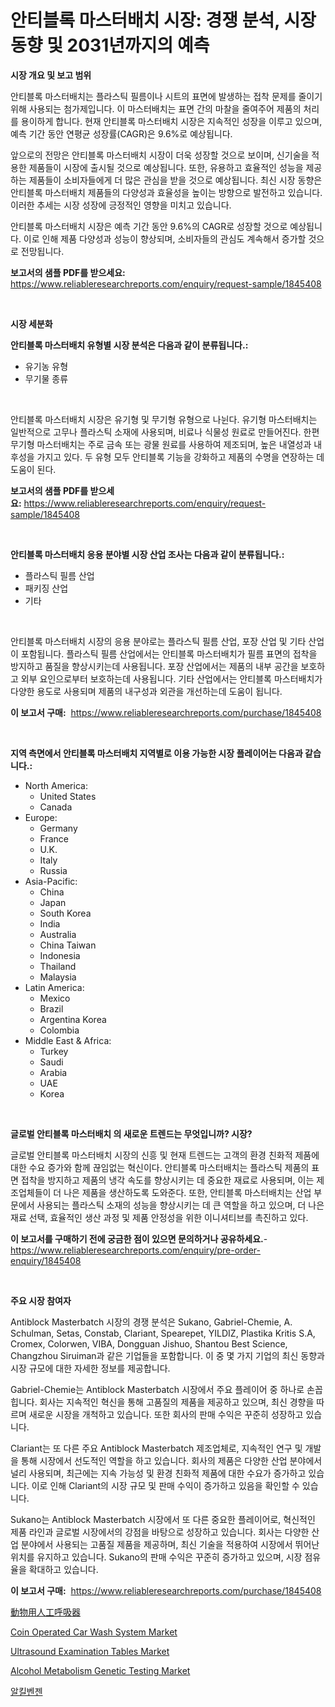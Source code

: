 <p><h1>안티블록 마스터배치 시장: 경쟁 분석, 시장 동향 및 2031년까지의 예측</h1></p><p><strong>시장 개요 및 보고 범위</strong></p>
<p><p>안티블록 마스터배치는 플라스틱 필름이나 시트의 표면에 발생하는 접착 문제를 줄이기 위해 사용되는 첨가제입니다. 이 마스터배치는 표면 간의 마찰을 줄여주어 제품의 처리를 용이하게 합니다. 현재 안티블록 마스터배치 시장은 지속적인 성장을 이루고 있으며, 예측 기간 동안 연평균 성장률(CAGR)은 9.6%로 예상됩니다. </p><p>앞으로의 전망은 안티블록 마스터배치 시장이 더욱 성장할 것으로 보이며, 신기술을 적용한 제품들이 시장에 출시될 것으로 예상됩니다. 또한, 유용하고 효율적인 성능을 제공하는 제품들이 소비자들에게 더 많은 관심을 받을 것으로 예상됩니다. 최신 시장 동향은 안티블록 마스터배치 제품들의 다양성과 효율성을 높이는 방향으로 발전하고 있습니다. 이러한 추세는 시장 성장에 긍정적인 영향을 미치고 있습니다. </p><p>안티블록 마스터배치 시장은 예측 기간 동안 9.6%의 CAGR로 성장할 것으로 예상됩니다. 이로 인해 제품 다양성과 성능이 향상되며, 소비자들의 관심도 계속해서 증가할 것으로 전망됩니다.</p></p>
<p><strong>보고서의 샘플 PDF를 받으세요:</strong> <a href="https://www.reliableresearchreports.com/enquiry/request-sample/1845408">https://www.reliableresearchreports.com/enquiry/request-sample/1845408</a></p>
<p>&nbsp;</p>
<p><strong>시장 세분화</strong></p>
<p><strong>안티블록 마스터배치 유형별 시장 분석은 다음과 같이 분류됩니다.:</strong></p>
<p><ul><li>유기농 유형</li><li>무기물 종류</li></ul></p>
<p>&nbsp;</p>
<p><p>안티블록 마스터배치 시장은 유기형 및 무기형 유형으로 나뉜다. 유기형 마스터배치는 일반적으로 고무나 플라스틱 소재에 사용되며, 비료나 식물성 원료로 만들어진다. 한편 무기형 마스터배치는 주로 금속 또는 광물 원료를 사용하여 제조되며, 높은 내열성과 내후성을 가지고 있다. 두 유형 모두 안티블록 기능을 강화하고 제품의 수명을 연장하는 데 도움이 된다.</p></p>
<p><strong>보고서의 샘플 PDF를 받으세요:</strong>&nbsp;<a href="https://www.reliableresearchreports.com/enquiry/request-sample/1845408">https://www.reliableresearchreports.com/enquiry/request-sample/1845408</a></p>
<p>&nbsp;</p>
<p><strong> 안티블록 마스터배치 응용 분야별 시장 산업 조사는 다음과 같이 분류됩니다.:</strong></p>
<p><ul><li>플라스틱 필름 산업</li><li>패키징 산업</li><li>기타</li></ul></p>
<p>&nbsp;</p>
<p><p>안티블록 마스터배치 시장의 응용 분야로는 플라스틱 필름 산업, 포장 산업 및 기타 산업이 포함됩니다. 플라스틱 필름 산업에서는 안티블록 마스터배치가 필름 표면의 접착을 방지하고 품질을 향상시키는데 사용됩니다. 포장 산업에서는 제품의 내부 공간을 보호하고 외부 요인으로부터 보호하는데 사용됩니다. 기타 산업에서는 안티블록 마스터배치가 다양한 용도로 사용되며 제품의 내구성과 외관을 개선하는데 도움이 됩니다.</p></p>
<p><strong>이 보고서 구매:</strong>&nbsp; <a href="https://www.reliableresearchreports.com/purchase/1845408">https://www.reliableresearchreports.com/purchase/1845408</a></p>
<p>&nbsp;</p>
<p><strong>지역 측면에서 안티블록 마스터배치 지역별로 이용 가능한 시장 플레이어는 다음과 같습니다.:</strong></p>
<p><ul>
    <li>
        North America:
        <ul>
            <li>United States</li>
            <li>Canada</li>
        </ul>
    </li>
    <li>
        Europe:
        <ul>
            <li>Germany</li>
            <li>France</li>
            <li>U.K.</li>
            <li>Italy</li>
            <li>Russia</li>
        </ul>
    </li>
    <li>
        Asia-Pacific:
        <ul>
            <li>China</li>
            <li>Japan</li>
            <li>South Korea</li>
            <li>India</li>
            <li>Australia</li>
            <li>China Taiwan</li>
            <li>Indonesia</li>
            <li>Thailand</li>
            <li>Malaysia</li>
        </ul>
    </li>
    <li>
        Latin America:
        <ul>
            <li>Mexico</li>
            <li>Brazil</li>
            <li>Argentina Korea</li>
            <li>Colombia</li>
        </ul>
    </li>
    <li>
        Middle East & Africa:
        <ul>
            <li>Turkey</li>
            <li>Saudi</li>
            <li>Arabia</li>
            <li>UAE</li>
            <li>Korea</li>
        </ul>
    </li>
    </ul></p>
<p>&nbsp;</p>
<p><strong>글로벌 안티블록 마스터배치 의 새로운 트렌드는 무엇입니까? 시장?</strong></p>
<p><p>글로벌 안티블록 마스터배치 시장의 신흥 및 현재 트렌드는 고객의 환경 친화적 제품에 대한 수요 증가와 함께 끊임없는 혁신이다. 안티블록 마스터배치는 플라스틱 제품의 표면 접착을 방지하고 제품의 냉각 속도를 향상시키는 데 중요한 재료로 사용되며, 이는 제조업체들이 더 나은 제품을 생산하도록 도와준다. 또한, 안티블록 마스터배치는 산업 부문에서 사용되는 플라스틱 소재의 성능을 향상시키는 데 큰 역할을 하고 있으며, 더 나은 재료 선택, 효율적인 생산 과정 및 제품 안정성을 위한 이니셔티브를 촉진하고 있다.</p></p>
<p><strong>이 보고서를 구매하기 전에 궁금한 점이 있으면 문의하거나 공유하세요.</strong>- <a href="https://www.reliableresearchreports.com/enquiry/pre-order-enquiry/1845408">https://www.reliableresearchreports.com/enquiry/pre-order-enquiry/1845408</a></p>
<p>&nbsp;</p>
<p><strong>주요 시장 참여자</strong></p>
<p><p>Antiblock Masterbatch 시장의 경쟁 분석은 Sukano, Gabriel-Chemie, A. Schulman, Setas, Constab, Clariant, Spearepet, YILDIZ, Plastika Kritis S.A, Cromex, Colorwen, VIBA, Dongguan Jishuo, Shantou Best Science, Changzhou Siruiman과 같은 기업들을 포함합니다. 이 중 몇 가지 기업의 최신 동향과 시장 규모에 대한 자세한 정보를 제공합니다.</p><p>Gabriel-Chemie는 Antiblock Masterbatch 시장에서 주요 플레이어 중 하나로 손꼽힙니다. 회사는 지속적인 혁신을 통해 고품질의 제품을 제공하고 있으며, 최신 경향을 따르며 새로운 시장을 개척하고 있습니다. 또한 회사의 판매 수익은 꾸준히 성장하고 있습니다.</p><p>Clariant는 또 다른 주요 Antiblock Masterbatch 제조업체로, 지속적인 연구 및 개발을 통해 시장에서 선도적인 역할을 하고 있습니다. 회사의 제품은 다양한 산업 분야에서 널리 사용되며, 최근에는 지속 가능성 및 환경 친화적 제품에 대한 수요가 증가하고 있습니다. 이로 인해 Clariant의 시장 규모 및 판매 수익이 증가하고 있음을 확인할 수 있습니다.</p><p>Sukano는 Antiblock Masterbatch 시장에서 또 다른 중요한 플레이어로, 혁신적인 제품 라인과 글로벌 시장에서의 강점을 바탕으로 성장하고 있습니다. 회사는 다양한 산업 분야에서 사용되는 고품질 제품을 제공하며, 최신 기술을 적용하여 시장에서 뛰어난 위치를 유지하고 있습니다. Sukano의 판매 수익은 꾸준히 증가하고 있으며, 시장 점유율을 확대하고 있습니다.</p></p>
<p><strong>이 보고서 구매:</strong>&nbsp;&nbsp;<a href="https://www.reliableresearchreports.com/purchase/1845408">https://www.reliableresearchreports.com/purchase/1845408</a></p>
<p><p><a href="https://github.com/wkuactfdzwizk06/Market-Research-Report-List-1/blob/main/2072103186891.md">動物用人工呼吸器</a></p><p><a href="https://issuu.com/reportprime-2/docs/coin-operated-car-wash-system-market-size-2030.ppt">Coin Operated Car Wash System Market</a></p><p><a href="https://github.com/abdelrhmankishk22/Market-Research-Report-List-3/blob/main/ultrasound-examination-tables-market.md">Ultrasound Examination Tables Market</a></p><p><a href="https://issuu.com/reportprime-2/docs/alcohol-metabolism-genetic-testing-market-size-203">Alcohol Metabolism Genetic Testing Market</a></p><p><a href="https://github.com/akzkkws047661437/Market-Research-Report-List-1/blob/main/4836031186856.md">알킬벤젠</a></p></p>
